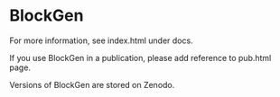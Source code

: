 # BlockGen

For more information, see index.html under docs.

If you use BlockGen in a publication, please add reference to pub.html page.

Versions of BlockGen are stored on Zenodo.
